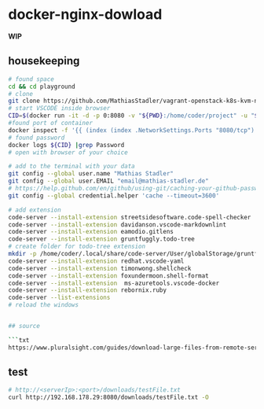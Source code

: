 # docker-nginx-dowload

**WIP**

## housekeeping

```bash
# found space
cd && cd playground
# clone 
git clone https://github.com/MathiasStadler/vagrant-openstack-k8s-kvm-nested.git
# start VSCODE inside browser 
CID=$(docker run -it -d -p 0:8080 -v "${PWD}:/home/coder/project" -u "$(id -u):$(id -g)" codercom/code-server:3.3.0-rc.7  --cert)
#found port of container
docker inspect -f '{{ (index (index .NetworkSettings.Ports "8080/tcp") 0).HostPort }}' ${CID}
# found password
docker logs ${CID} |grep Password
# open with browser of your choice

# add to the terminal with your data
git config --global user.name "Mathias Stadler"
git config --global user.EMAIL "email@mathias-stadler.de"
# https://help.github.com/en/github/using-git/caching-your-github-password-in-git
git config --global credential.helper 'cache --timeout=3600'

# add extension
code-server --install-extension streetsidesoftware.code-spell-checker
code-server --install-extension davidanson.vscode-markdownlint
code-server --install-extension eamodio.gitlens
code-server --install-extension gruntfuggly.todo-tree
# create folder for todo-tree extension
mkdir -p /home/coder/.local/share/code-server/User/globalStorage/gruntfuggly.todo-tree
code-server --install-extension redhat.vscode-yaml
code-server --install-extension timonwong.shellcheck
code-server --install-extension foxundermoon.shell-format
code-server --install-extension  ms-azuretools.vscode-docker
code-server --install-extension rebornix.ruby
code-server --list-extensions
# reload the windows


## source 

```txt
https://www.pluralsight.com/guides/download-large-files-from-remote-servers-using-nginx-docker
```

## test 

```bash
# http://<serverIp>:<port>/downloads/testFile.txt
curl http://192.168.178.29:8080/downloads/testFile.txt -O
```